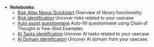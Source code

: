 - **Notebooks:**
    - [Risk Atlas Nexus Quickstart](../examples/notebooks/Risk_Atlas_Nexus_Quickstart.ipynb) Overview of library functionality
    - [Risk identification](../examples/notebooks/risk_identification.ipynb) Uncover risks related to your usecase
    - [Auto assist questionnaire](../examples/notebooks/autoassist_questionnaire.ipynb) Auto-fill questionnaire using Chain of Thought or Few-Shot Examples
    - [AI Tasks identification](../examples/notebooks/ai_tasks_identification.ipynb) Uncover AI tasks related to your usecase
    - [AI Domain identification](../examples/notebooks/domain_identification.ipynb) Uncover AI domain from your usecase
